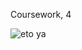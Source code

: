 Coursework, 4

![eto ya](https://sun9-14.userapi.com/s/v1/if2/Omv3littcJSZzKZjc3WCYPUMNwjhxq1_V7h2aQoVdxlLO_dK5xJqv0DToc9HuPWgPBqIr3ETMz6IFBMO-490c59g.jpg?size=570x604&quality=96)
